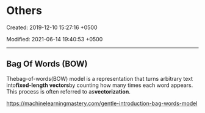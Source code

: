 # Others

Created: 2019-12-10 15:27:16 +0500

Modified: 2021-06-14 19:40:53 +0500

---

## Bag Of Words (BOW)

Thebag-of-words(BOW) model is a representation that turns arbitrary text into**fixed-length vectors**by counting how many times each word appears. This process is often referred to as**vectorization**.

<https://machinelearningmastery.com/gentle-introduction-bag-words-model>
